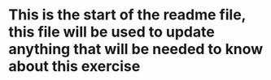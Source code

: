 # This is the start of the readme file, this file will be used to update anything that will be needed to know about this exercise
